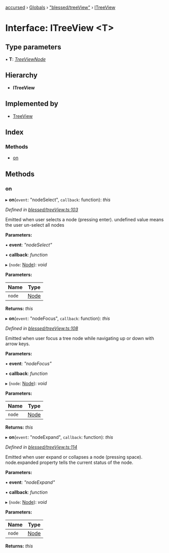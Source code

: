 [accursed](../README.md) › [Globals](../globals.md) › ["blessed/treeView"](../modules/_blessed_treeview_.md) › [ITreeView](_blessed_treeview_.itreeview.md)

# Interface: ITreeView <**T**>

## Type parameters

▪ **T**: *[TreeViewNode](_blessed_treeview_.treeviewnode.md)*

## Hierarchy

* **ITreeView**

## Implemented by

* [TreeView](../classes/_blessed_treeview_.treeview.md)

## Index

### Methods

* [on](_blessed_treeview_.itreeview.md#on)

## Methods

###  on

▸ **on**(`event`: "nodeSelect", `callback`: function): *this*

*Defined in [blessed/treeView.ts:103](https://github.com/cancerberoSgx/accursed/blob/468bf3c/src/blessed/treeView.ts#L103)*

Emitted when user selects a node (pressing enter). undefined value means the user un-select all nodes

**Parameters:**

▪ **event**: *"nodeSelect"*

▪ **callback**: *function*

▸ (`node`: [Node](_blessed_treeview_.node.md)): *void*

**Parameters:**

Name | Type |
------ | ------ |
`node` | [Node](_blessed_treeview_.node.md) |

**Returns:** *this*

▸ **on**(`event`: "nodeFocus", `callback`: function): *this*

*Defined in [blessed/treeView.ts:108](https://github.com/cancerberoSgx/accursed/blob/468bf3c/src/blessed/treeView.ts#L108)*

Emitted when user focus a tree node while navigating up or down with arrow keys.

**Parameters:**

▪ **event**: *"nodeFocus"*

▪ **callback**: *function*

▸ (`node`: [Node](_blessed_treeview_.node.md)): *void*

**Parameters:**

Name | Type |
------ | ------ |
`node` | [Node](_blessed_treeview_.node.md) |

**Returns:** *this*

▸ **on**(`event`: "nodeExpand", `callback`: function): *this*

*Defined in [blessed/treeView.ts:114](https://github.com/cancerberoSgx/accursed/blob/468bf3c/src/blessed/treeView.ts#L114)*

Emitted when user expand or collapses a node (pressing space). node.expanded property tells the current
status of the node.

**Parameters:**

▪ **event**: *"nodeExpand"*

▪ **callback**: *function*

▸ (`node`: [Node](_blessed_treeview_.node.md)): *void*

**Parameters:**

Name | Type |
------ | ------ |
`node` | [Node](_blessed_treeview_.node.md) |

**Returns:** *this*
